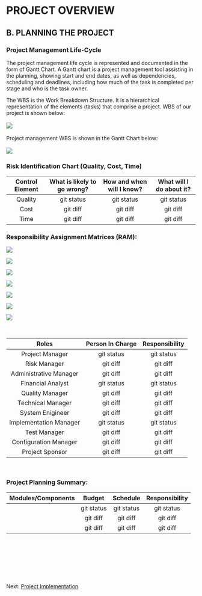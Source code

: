 # PROJECT OVERVIEW
## B. PLANNING THE PROJECT
### Project Management Life-Cycle
The project management life cycle is represented and documented in the form of Gantt Chart. A Gantt chart is a project management tool assisting in the planning, showing start and end dates, as well as dependencies, scheduling and deadlines, including how much of the task is completed per stage and who is the task owner.

The WBS is the Work Breakdown Structure. It is a hierarchical representation of the elements (tasks) that comprise a project. WBS of our project is shown below:
<br><br>
![](assets/WBS.png)
<br><br>
Project management WBS is shown in the Gantt Chart below:
<br><br>
![](assets/WBS_GC_new.PNG)

### Risk Identification Chart (Quality, Cost, Time)
| Control Element | What is likely to go wrong? | How and when will I know? | What will I do about it? |
|     :---:       |           :---:             |           :---:           |           :---:          |
| Quality         | git status                  | git status                | git status               |
| Cost            | git diff                    | git diff                  | git diff                 |
| Time            |git diff                    | git diff                  | git diff                 |

### Responsibility Assignment Matrices (RAM):
![](assets/RAM.PNG)

![](assets/RAM1.PNG)

![](assets/RAM2.PNG)

![](assets/RAM3.PNG)

![](assets/RAM4.PNG)

![](assets/RAM5.PNG)

![](assets/RAM6.PNG)

<br>

|     Roles              |        Person In Charge     |      Responsibility       |
|     :---:              |           :---:             |           :---:           |
| Project Manager        | git status                  | git status                | 
| Risk Manager           | git diff                    | git diff                  |
| Administrative Manager | git diff                    | git diff                  |
| Financial Analyst        | git status                  | git status                | 
| Quality Manager           | git diff                    | git diff                  |
| Technical Manager | git diff                    | git diff                  |
| System Enigineer | git diff                    | git diff                  |
| Implementation Manager        | git status                  | git status                | 
| Test Manager           | git diff                    | git diff                  |
| Configuration Manager | git diff                    | git diff                  |
| Project Sponsor | git diff                    | git diff                  |

<br>

### Project Planning Summary:

| Modules/Components | Budget | Schedule | Responsibility |
|     :---:       |   :---:   |  :---:  |  :---:   |
|       | git status                  | git status                | git status               |
|            | git diff                    | git diff                  | git diff                 |
|            |git diff                    | git diff                  | git diff                 |

<br><br><br><br><br><br>

Next: [Project Implementation](C-Project_Implementation.md)
